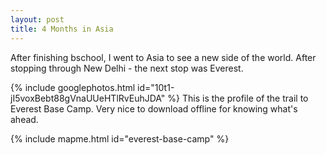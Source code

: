 ```yaml
---
layout: post
title: 4 Months in Asia
---
```


After finishing bschool, I went to Asia to see a new side of the world. After stopping through New Delhi - the next stop was Everest.

<script iframe-height="800" iframe-width="100%" iframe-src="https://story.mapme.com/everest-base-camp" src="https://hosting.mapme.com/story-embed.js"></script>

{% include googlephotos.html id="10t1-jI5voxBebt88gVnaUUeHTlRvEuhJDA" %}
This is the profile of the trail to Everest Base Camp. Very nice to download offline for knowing what's ahead.

{% include mapme.html id="everest-base-camp" %}
